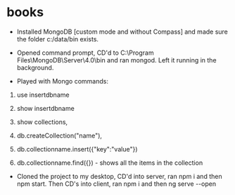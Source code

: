 # books

- Installed MongoDB [custom mode and without Compass] and made sure the folder c:/data/bin exists.

- Opened command prompt, CD'd to C:\Program Files\MongoDB\Server\4.0\bin and ran mongod. Left it running in the background.

- Played with Mongo commands: 

1. use insertdbname

2. show insertdbname

3. show collections, 

4. db.createCollection("name"), 

5. db.collectionname.insert({"key":"value"})

6. db.collectionname.find({}) - shows all the items in the collection

- Cloned the project to my desktop, CD'd into server, ran npm i and then npm start. Then CD's into client, ran npm i and then ng serve --open
